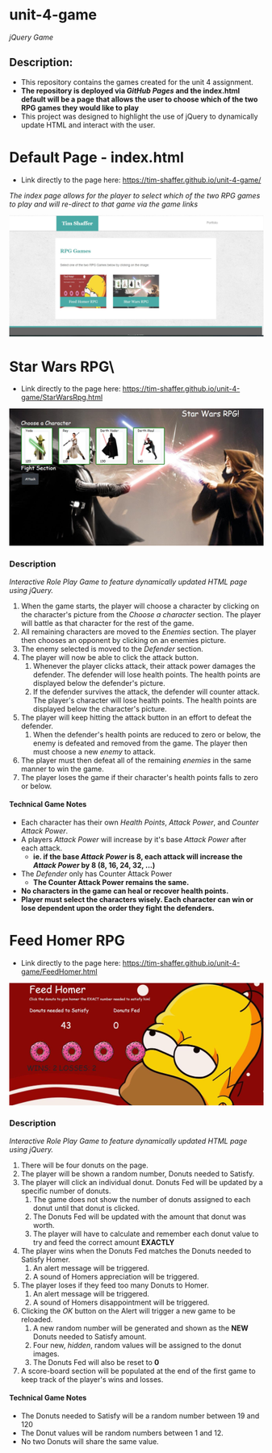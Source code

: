 # unit-4-game
*jQuery Game*

## Description:
* This repository contains the games created for the unit 4 assignment.
* **The repository is deployed via *GitHub Pages* and the index.html default will be a page that allows the user to choose which of the two RPG games they would like to play**
* This project was designed to highlight the use of jQuery to dynamically update HTML and interact with the user.

# Default Page - index.html
* Link directly to the page here:  https://tim-shaffer.github.io/unit-4-game/

*The index page allows for the player to select which of the two RPG games to play and will re-direct to that game via the game links*

![Image of Default Page Screenshot](/assets/images/index.jpg)

# Star Wars RPG\
* Link directly to the page here:  https://tim-shaffer.github.io/unit-4-game/StarWarsRpg.html

![Image of Star Wars Game](/assets/images/StarWarsRPG.jpg)

### Description
*Interactive Role Play Game to feature dynamically updated HTML page using jQuery.*

1. When the game starts, the player will choose a character by clicking on the character's picture from the *Choose a character* section. The player will battle as that character for the rest of the game.
1. All remaining characters are moved to the *Enemies* section.  The player then chooses an opponent by clicking on an enemies picture.
1. The enemy selected is moved to the *Defender* section.
1. The player will now be able to click the attack button. 
   1. Whenever the player clicks attack, their attack power damages the defender. The defender will lose health points.  The health points are displayed below the defender's picture.
   1. If the defender survives the attack, the defender will counter attack.  The player's character will lose health points.  The health points are displayed below the character's picture.
1. The player will keep hitting the attack button in an effort to defeat the defender.
   1. When the defender's health points are reduced to zero or below, the enemy is defeated and removed from the game.  The player then must choose a new *enemy* to attack.
1. The player must then defeat all of the remaining *enemies* in the same manner to win the game.
1. The player loses the game if their character's health points falls to zero or below.

#### Technical Game Notes
* Each character has their own *Health Points*, *Attack Power*, and *Counter Attack Power*.
* A players *Attack Power* will increase by it's base *Attack Power* after each attack.
  * **ie.  if the base *Attack Power* is 8, each attack will increase the *Attack Power* by 8 (8, 16, 24, 32, ...)**
* The *Defender* only has Counter Attack Power
  * **The Counter Attack Power remains the same.**
* **No characters in the game can heal or recover health points.**
* **Player must select the characters wisely.  Each character can win or lose dependent upon the order they fight the defenders.**

# Feed Homer RPG
* Link directly to the page here:  https://tim-shaffer.github.io/unit-4-game/FeedHomer.html

![Image of Feed Homer Game](/assets/images/FeedHomerRPG.jpg)

### Description
*Interactive Role Play Game to feature dynamically updated HTML page using jQuery.*

1. There will be four donuts on the page.
1. The player will be shown a random number, Donuts needed to Satisfy.
1. The player will click an individual donut.  Donuts Fed will be updated by a specific number of donuts.
   1. The game does not show the number of donuts assigned to each donut until that donut is clicked.
   1. The Donuts Fed will be updated with the amount that donut was worth.
   1. The player will have to calculate and remember each donut value to try and feed the correct amount **EXACTLY**
1. The player wins when the Donuts Fed matches the Donuts needed to Satisfy Homer.
   1. An alert message will be triggered.
   1. A sound of Homers appreciation will be triggered.
1. The player loses if they feed too many Donuts to Homer.
   1. An alert message will be triggered.
   1. A sound of Homers disappointment will be triggered.
1. Clicking the *OK* button on the Alert will trigger a new game to be reloaded.
   1. A new random number will be generated and shown as the **NEW** Donuts needed to Satisfy amount.
   1. Four new, *hidden*, random values will be assigned to the donut images.
   1. The Donuts Fed will also be reset to **0**
1. A score-board section will be populated at the end of the first game to keep track of the player's wins and losses.

#### Technical Game Notes
* The Donuts needed to Satisfy will be a random number between 19 and 120
* The Donut values will be random numbers between 1 and 12.
* No two Donuts will share the same value.
